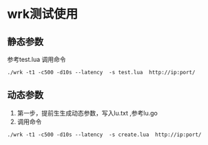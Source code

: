 # wrk测试使用
## 静态参数
  参考test.lua
  调用命令
  ```
  ./wrk -t1 -c500 -d10s --latency  -s test.lua  http://ip:port/
  ```
## 动态参数
  1. 第一步，提前生生成动态参数，写入lu.txt ,参考lu.go
  2. 调用命令
  ```
  ./wrk -t1 -c500 -d10s --latency  -s create.lua  http://ip:port/
  ```
